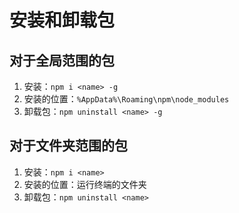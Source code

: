 # 安装和卸载包

## 对于全局范围的包

1. 安装：```npm i <name> -g```
2. 安装的位置：```%AppData%\Roaming\npm\node_modules```
3. 卸载包：```npm uninstall <name> -g```

## 对于文件夹范围的包

1. 安装：```npm i <name>```
2. 安装的位置：运行终端的文件夹
3. 卸载包：```npm uninstall <name>```